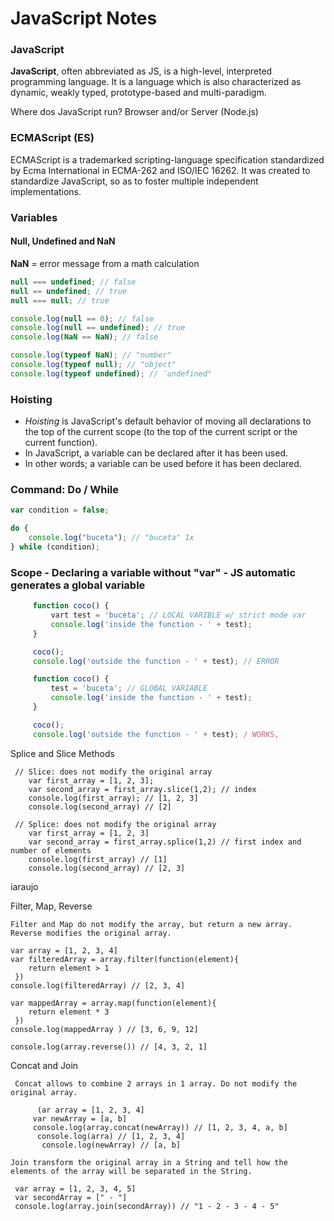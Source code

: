# JavaScript Notes

### JavaScript

**JavaScript**, often abbreviated as JS, is a high-level, interpreted programming language. It is a language which is also characterized as dynamic, weakly typed, prototype-based and multi-paradigm.

Where dos JavaScript run? Browser and/or Server (Node.js)

### ECMAScript (ES)

ECMAScript is a trademarked scripting-language specification standardized by Ecma International in ECMA-262 and ISO/IEC 16262. It was created to standardize JavaScript, so as to foster multiple independent implementations.

### Variables

#### Null, Undefined and NaN

**NaN** = error message from a math calculation

```javascript
null === undefined; // false
null == undefined; // true
null === null; // true

console.log(null == 0); // false
console.log(null == undefined); // true
console.log(NaN == NaN); // false

console.log(typeof NaN); // "number"
console.log(typeof null); // "object"
console.log(typeof undefined); // ¨undefined"
```

### Hoisting

-   _Hoisting_ is JavaScript's default behavior of moving all declarations to the top of the current scope (to the top of the current script or the current function).
-   In JavaScript, a variable can be declared after it has been used.
-   In other words; a variable can be used before it has been declared.

### Command: Do / While

```javascript
var condition = false;

do {
    console.log("buceta"); // "buceta" 1x
} while (condition);
```

### Scope - Declaring a variable without "var" - JS automatic generates a global variable

```javascript
     function coco() {
         vart test = 'buceta'; // LOCAL VARIBLE w/ strict mode var
         console.log('inside the function - ' + test);
     }

     coco();
     console.log('outside the function - ' + test); // ERROR

     function coco() {
         test = 'buceta'; // GLOBAL VARIABLE
         console.log('inside the function - ' + test);
     }

     coco();
     console.log('outside the function - ' + test); / WORKS,
```

Splice and Slice Methods

     // Slice: does not modify the original array
        var first_array = [1, 2, 3];
        var second_array = first_array.slice(1,2); // index
        console.log(first_array); // [1, 2, 3]
        console.log(second_array) // [2]

     // Splice: does not modify the original array
        var first_array = [1, 2, 3]
        var second_array = first_array.splice(1,2) // first index and number of elements
        console.log(first_array) // [1]
        console.log(second_array) // [2, 3]

iaraujo

Filter, Map, Reverse

    Filter and Map do not modify the array, but return a new array.
    Reverse modifies the original array.

    var array = [1, 2, 3, 4]
    var filteredArray = array.filter(function(element){
        return element > 1
     })
    console.log(filteredArray) // [2, 3, 4]

    var mappedArray = array.map(function(element){
        return element * 3
     })
    console.log(mappedArray ) // [3, 6, 9, 12]

    console.log(array.reverse()) // [4, 3, 2, 1]

Concat and Join

     Concat allows to combine 2 arrays in 1 array. Do not modify the original array.

          (ar array = [1, 2, 3, 4]
         var newArray = [a, b]
         console.log(array.concat(newArray)) // [1, 2, 3, 4, a, b]
          console.log(arra) // [1, 2, 3, 4]
           console.log(newArray) // [a, b]

    Join transform the original array in a String and tell how the elements of the array will be separated in the String.

     var array = [1, 2, 3, 4, 5]
     var secondArray = [" - "]
     console.log(array.join(secondArray)) // "1 - 2 - 3 - 4 - 5"
